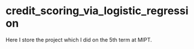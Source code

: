 # credit_scoring_via_logistic_regression

Here I store the project which I did on the 5th term at MIPT.
